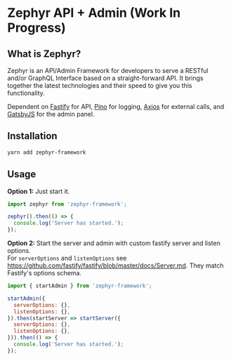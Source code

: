 # Zephyr API + Admin (Work In Progress)

## What is Zephyr?
Zephyr is an API/Admin Framework for developers to serve a RESTful and/or GraphQL Interface based on a straight-forward API. It brings together the latest technologies and their speed to give you this functionality.  

Dependent on [Fastify](https://github.com/fastify/fastify) for API, [Pino](https://github.com/pinojs/pino) for logging, [Axios](https://github.com/axios/axios) for external calls, and [GatsbyJS](https://github.com/gatsbyjs/gatsby) for the admin panel.   

## Installation
```bash
yarn add zephyr-framework
```

## Usage
**Option 1:** Just start it.  
```js
import zephyr from 'zephyr-framework';

zephyr().then(() => {
  console.log('Server has started.');
});
```

**Option 2:** Start the server and admin with custom fastify server and listen options.  
For `serverOptions` and `listenOptions` see https://github.com/fastify/fastify/blob/master/docs/Server.md. They match Fastify's options schema.  
```js
import { startAdmin } from 'zephyr-framework';

startAdmin({
  serverOptions: {},
  listenOptions: {},
}).then(startServer => startServer({
  serverOptions: {},
  listenOptions: {},
})).then(() => {
  console.log('Server has started.');
});
```

